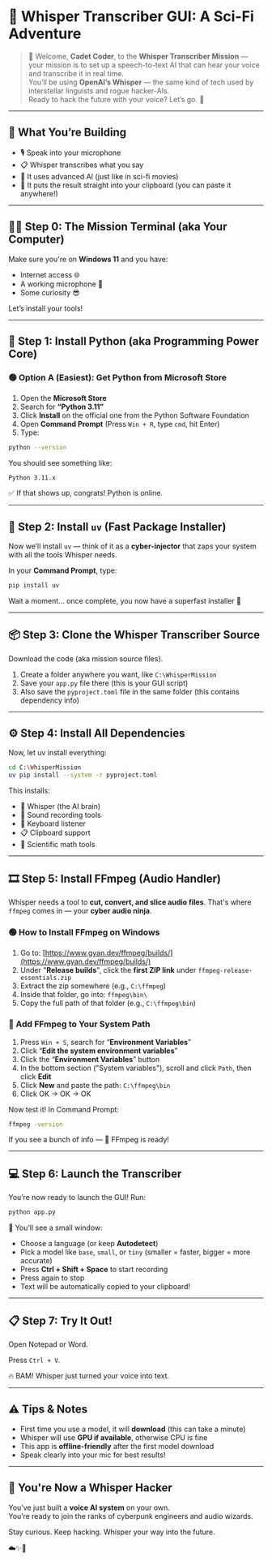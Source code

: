 # 🧠 Whisper Transcriber GUI: A Sci-Fi Adventure

> 🚀 Welcome, **Cadet Coder**, to the **Whisper Transcriber Mission** — your mission is to set up a speech-to-text AI that can hear your voice and transcribe it in real time.  
> You’ll be using **OpenAI’s Whisper** — the same kind of tech used by interstellar linguists and rogue hacker-AIs.  
> Ready to hack the future with your voice? Let’s go. 🌌

---

## 🧰 What You’re Building

- 🎙️ Speak into your microphone
- 📋 Whisper transcribes what you say
- 🧠 It uses advanced AI (just like in sci-fi movies)
- 💾 It puts the result straight into your clipboard (you can paste it anywhere!)

---

## 🧑‍💻 Step 0: The Mission Terminal (aka Your Computer)

Make sure you're on **Windows 11** and you have:
- Internet access 🌐
- A working microphone 🎤
- Some curiosity 😎

Let’s install your tools!

---

## 🔧 Step 1: Install Python (aka Programming Power Core)

### 🟢 Option A (Easiest): Get Python from Microsoft Store

1. Open the **Microsoft Store**
2. Search for **“Python 3.11”**
3. Click **Install** on the official one from the Python Software Foundation
4. Open **Command Prompt** (Press `Win + R`, type `cmd`, hit Enter)
5. Type:

```bash
python --version
```

You should see something like:

```
Python 3.11.x
```

✅ If that shows up, congrats! Python is online.

---

## 🧬 Step 2: Install `uv` (Fast Package Installer)

Now we’ll install `uv` — think of it as a **cyber-injector** that zaps your system with all the tools Whisper needs.

In your **Command Prompt**, type:

```bash
pip install uv
```

Wait a moment... once complete, you now have a superfast installer 🚀

---

## 📦 Step 3: Clone the Whisper Transcriber Source

Download the code (aka mission source files).

1. Create a folder anywhere you want, like `C:\WhisperMission`
2. Save your `app.py` file there (this is your GUI script)
3. Also save the `pyproject.toml` file in the same folder (this contains dependency info)

---

## ⚙️ Step 4: Install All Dependencies

Now, let uv install everything:

```bash
cd C:\WhisperMission
uv pip install --system -r pyproject.toml
```

This installs:
- 🧠 Whisper (the AI brain)
- 🎤 Sound recording tools
- 🎹 Keyboard listener
- 📋 Clipboard support
- 🧪 Scientific math tools

---

## 🎞️ Step 5: Install FFmpeg (Audio Handler)

Whisper needs a tool to **cut, convert, and slice audio files**. That's where `ffmpeg` comes in — your **cyber audio ninja**.

### 🟢 How to Install FFmpeg on Windows

1. Go to: [https://www.gyan.dev/ffmpeg/builds/](https://www.gyan.dev/ffmpeg/builds/)
2. Under "**Release builds**", click the **first ZIP link** under `ffmpeg-release-essentials.zip`
3. Extract the zip somewhere (e.g., `C:\ffmpeg`)
4. Inside that folder, go into: `ffmpeg\bin\`
5. Copy the full path of that folder (e.g., `C:\ffmpeg\bin`)

### 🧪 Add FFmpeg to Your System Path

1. Press `Win + S`, search for “**Environment Variables**”
2. Click “**Edit the system environment variables**”
3. Click the “**Environment Variables**” button
4. In the bottom section ("System variables"), scroll and click `Path`, then click **Edit**
5. Click **New** and paste the path: `C:\ffmpeg\bin`
6. Click OK → OK → OK

Now test it! In Command Prompt:

```bash
ffmpeg -version
```

If you see a bunch of info — 🎉 FFmpeg is ready!

---

## 💻 Step 6: Launch the Transcriber

You’re now ready to launch the GUI! Run:

```bash
python app.py
```

🧠 You’ll see a small window:
- Choose a language (or keep **Autodetect**)
- Pick a model like `base`, `small`, or `tiny` (smaller = faster, bigger = more accurate)
- Press **Ctrl + Shift + Space** to start recording
- Press again to stop
- Text will be automatically copied to your clipboard!

---

## 📋 Step 7: Try It Out!

Open Notepad or Word.

Press `Ctrl + V`.

🔥 BAM! Whisper just turned your voice into text.

---

## ⚠️ Tips & Notes

- First time you use a model, it will **download** (this can take a minute)
- Whisper will use **GPU if available**, otherwise CPU is fine
- This app is **offline-friendly** after the first model download
- Speak clearly into your mic for best results!

---

## 🧠 You're Now a Whisper Hacker

You’ve just built a **voice AI system** on your own.  
You’re ready to join the ranks of cyberpunk engineers and audio wizards.

Stay curious. Keep hacking. Whisper your way into the future.

☁️✨👾
